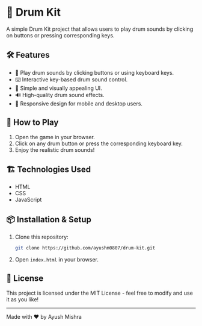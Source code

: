 # 🥁 Drum Kit

A simple Drum Kit project that allows users to play drum sounds by clicking on buttons or pressing corresponding keys.

## 🛠 Features
- 🎵 Play drum sounds by clicking buttons or using keyboard keys.
- ⌨️ Interactive key-based drum sound control.
- 🎨 Simple and visually appealing UI.
- 🔊 High-quality drum sound effects.
- 📱 Responsive design for mobile and desktop users.

## 🚀 How to Play
1. Open the game in your browser.
2. Click on any drum button or press the corresponding keyboard key.
3. Enjoy the realistic drum sounds!

## 🏗 Technologies Used
- HTML
- CSS
- JavaScript

## 📦 Installation & Setup
1. Clone this repository:
   ```bash
   git clone https://github.com/ayushm0807/drum-kit.git
   ```
2. Open `index.html` in your browser.

## 📜 License
This project is licensed under the MIT License - feel free to modify and use it as you like!

---
Made with ❤️ by Ayush Mishra

